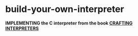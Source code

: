 # build-your-own-interpreter
**IMPLEMENTING the C interpreter from the book [CRAFTING INTERPRETERS](https://www.craftinginterpreters.com/)**
